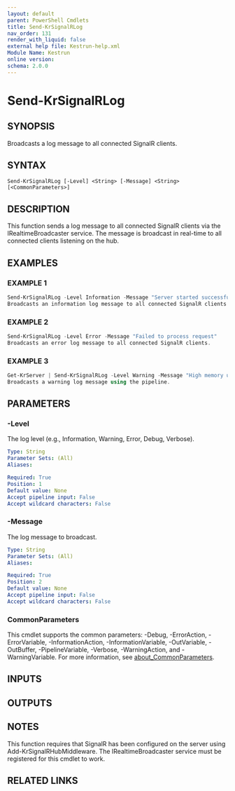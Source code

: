 ```yaml
---
layout: default
parent: PowerShell Cmdlets
title: Send-KrSignalRLog
nav_order: 131
render_with_liquid: false
external help file: Kestrun-help.xml
Module Name: Kestrun
online version:
schema: 2.0.0
---
```


# Send-KrSignalRLog

## SYNOPSIS
Broadcasts a log message to all connected SignalR clients.

## SYNTAX

```
Send-KrSignalRLog [-Level] <String> [-Message] <String> [<CommonParameters>]
```

## DESCRIPTION
This function sends a log message to all connected SignalR clients via the IRealtimeBroadcaster service.
The message is broadcast in real-time to all connected clients listening on the hub.

## EXAMPLES

### EXAMPLE 1
```powershell
Send-KrSignalRLog -Level Information -Message "Server started successfully"
Broadcasts an information log message to all connected SignalR clients.
```

### EXAMPLE 2
```powershell
Send-KrSignalRLog -Level Error -Message "Failed to process request"
Broadcasts an error log message to all connected SignalR clients.
```

### EXAMPLE 3
```powershell
Get-KrServer | Send-KrSignalRLog -Level Warning -Message "High memory usage detected"
Broadcasts a warning log message using the pipeline.
```

## PARAMETERS

### -Level
The log level (e.g., Information, Warning, Error, Debug, Verbose).

```yaml
Type: String
Parameter Sets: (All)
Aliases:

Required: True
Position: 1
Default value: None
Accept pipeline input: False
Accept wildcard characters: False
```

### -Message
The log message to broadcast.

```yaml
Type: String
Parameter Sets: (All)
Aliases:

Required: True
Position: 2
Default value: None
Accept pipeline input: False
Accept wildcard characters: False
```

### CommonParameters
This cmdlet supports the common parameters: -Debug, -ErrorAction, -ErrorVariable, -InformationAction, -InformationVariable, -OutVariable, -OutBuffer, -PipelineVariable, -Verbose, -WarningAction, and -WarningVariable. For more information, see [about_CommonParameters](http://go.microsoft.com/fwlink/?LinkID=113216).

## INPUTS

## OUTPUTS

## NOTES
This function requires that SignalR has been configured on the server using Add-KrSignalRHubMiddleware.
The IRealtimeBroadcaster service must be registered for this cmdlet to work.

## RELATED LINKS
